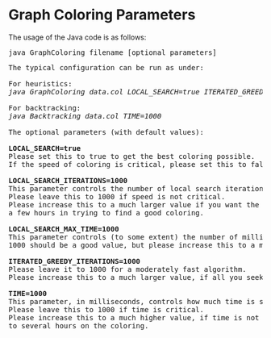 <h1>Graph Coloring Parameters</h1>

The usage of the Java code is as follows:
<br>
<pre>
java GraphColoring filename [optional parameters]
</pre>

<pre>
The typical configuration can be run as under:

For heuristics:
<i>java GraphColoring data.col LOCAL_SEARCH=true ITERATED_GREEDY_ITERATIONS=1000</i>

For backtracking:
<i>java Backtracking data.col TIME=1000</i>

The optional parameters (with default values):

<b>LOCAL_SEARCH=true</b>
Please set this to true to get the best coloring possible.
If the speed of coloring is critical, please set this to false.

<b>LOCAL_SEARCH_ITERATIONS=1000</b>
This parameter controls the number of local search iterations.
Please leave this to 1000 if speed is not critical.
Please increase this to a much larger value if you want the code to spend 
a few hours in trying to find a good coloring.

<b>LOCAL_SEARCH_MAX_TIME=1000</b>
This parameter controls (to some extent) the number of milliseconds to spend on local search.
1000 should be a good value, but please increase this to a much larger value if time is not critical.

<b>ITERATED_GREEDY_ITERATIONS=1000</b>
Please leave it to 1000 for a moderately fast algorithm.
Please increase this to a much larger value, if all you seek is a good coloring as oppoosed to speed.

<b>TIME=1000</b>
This parameter, in milliseconds, controls how much time is spent on each k in the Backtracking algorithm.
Please leave this to 1000 if time is critical.
Please increase this to a much higher value, if time is not critical and you can spend several minutes 
to several hours on the coloring.
</pre>
